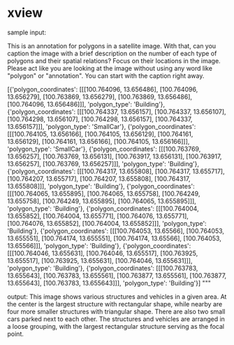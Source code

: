 # xview

sample input: 

This is an annotation for polygons in a satellite image. With that, can you caption the image with a brief description on the number of each type of polygons 
and their spatial relations? Focus on their locations in the image. Please act like you are looking at the image without using any word like "polygon" or "annotation". 
You can start with the caption right away.  

[{'polygon_coordinates': [[[100.764096, 13.656486],
    [100.764096, 13.656279],
    [100.763869, 13.656279],
    [100.763869, 13.656486],
    [100.764096, 13.656486]]],
  'polygon_type': 'Building'},
 {'polygon_coordinates': [[[100.764337, 13.656157],
    [100.764337, 13.656107],
    [100.764298, 13.656107],
    [100.764298, 13.656157],
    [100.764337, 13.656157]]],
  'polygon_type': 'SmallCar'},
 {'polygon_coordinates': [[[100.764105, 13.656166],
    [100.764105, 13.656129],
    [100.764161, 13.656129],
    [100.764161, 13.656166],
    [100.764105, 13.656166]]],
  'polygon_type': 'SmallCar'},
 {'polygon_coordinates': [[[100.763769, 13.656257],
    [100.763769, 13.656131],
    [100.763917, 13.656131],
    [100.763917, 13.656257],
    [100.763769, 13.656257]]],
  'polygon_type': 'Building'},
 {'polygon_coordinates': [[[100.764317, 13.655808],
    [100.764317, 13.655717],
    [100.764207, 13.655717],
    [100.764207, 13.655808],
    [100.764317, 13.655808]]],
  'polygon_type': 'Building'},
 {'polygon_coordinates': [[[100.764065, 13.655895],
    [100.764065, 13.655758],
    [100.764249, 13.655758],
    [100.764249, 13.655895],
    [100.764065, 13.655895]]],
  'polygon_type': 'Building'},
 {'polygon_coordinates': [[[100.764004, 13.655852],
    [100.764004, 13.655771],
    [100.764076, 13.655771],
    [100.764076, 13.655852],
    [100.764004, 13.655852]]],
  'polygon_type': 'Building'},
 {'polygon_coordinates': [[[100.764053, 13.65566],
    [100.764053, 13.655551],
    [100.764174, 13.655551],
    [100.764174, 13.65566],
    [100.764053, 13.65566]]],
  'polygon_type': 'Building'},
 {'polygon_coordinates': [[[100.764046, 13.655631],
    [100.764046, 13.655517],
    [100.763925, 13.655517],
    [100.763925, 13.655631],
    [100.764046, 13.655631]]],
  'polygon_type': 'Building'},
 {'polygon_coordinates': [[[100.763783, 13.655643],
    [100.763783, 13.655561],
    [100.763877, 13.655561],
    [100.763877, 13.655643],
    [100.763783, 13.655643]]],
  'polygon_type': 'Building'}]
 """
 
 output: This image shows various structures and vehicles in a given area. 
 At the center is the largest structure with rectangular shape, while nearby are four more smaller structures with triangular shape. 
 There are also two small cars parked next to each other. 
 The structures and vehicles are arranged in a loose grouping, with the largest rectangular structure serving as the focal point.
